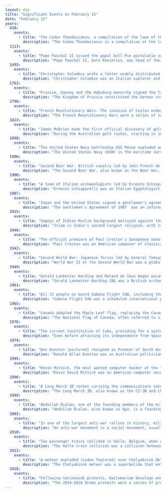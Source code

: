 ```yaml
---
layout: day
title: "Significant Events on February 15"
date: "February 15"
years:
  438:
    events:
      - title: "The Codex Theodosianus, a compilation of the laws of the Roman Empire, was published."
        description: "The Codex Theodosianus is a compilation of the laws of the Roman Empire under the Christian emperors since 312. A commission was established by Emperor Theodosius II and his co-emperor Valentinian III on 26 March 429 and the compilation was published by a constitution of 15 February 438. It went into force in the eastern and western parts of the empire on 1 January 439. The original text of the codex is also found in the Breviary of Alaric, promulgated on 2 February 506 by Visigoth King Alaric II."
  1113:
    events:
      - title: "Pope Paschal II issued the papal bull Pie postulatio voluntatis, formally recognising the establishment of the Knights Hospitaller."
        description: "Pope Paschal II, born Ranierius, was head of the Catholic Church and ruler of the Papal States from 13 August 1099 to his death in 1118. A monk of the Abbey of Cluny, he was created the cardinal-priest of San Clemente by Pope Gregory VII (1073–85) in 1073. He was consecrated as pope in succession to Pope Urban II (1088–99) on 19 August 1099. His reign of almost twenty years was exceptionally long for a medieval pope."
  1493:
    events:
      - title: "Christopher Columbus wrote a letter widely distributed upon his return to Portugal that announced the results of his first voyage to the Americas."
        description: "Christopher Columbus was an Italian explorer and navigator from the Republic of Genoa who completed four Spanish-based voyages across the Atlantic Ocean sponsored by the Catholic Monarchs, opening the way for the widespread European exploration and colonization of the Americas. His expeditions were the first known European contact with the Caribbean and Central and South America."
  1763:
    events:
      - title: "Prussia, Saxony and the Habsburg monarchy signed the Treaty of Hubertusburg, ending the Third Silesian War."
        description: "The Kingdom of Prussia constituted the German state of Prussia between 1701 and 1918. It was the driving force behind the unification of Germany in 1866 and was the leading state of the German Empire until its dissolution in 1918. Although it took its name from the region called Prussia, it was based in the Margraviate of Brandenburg. Its capital was Berlin."
  1796:
    events:
      - title: "French Revolutionary Wars- The invasion of Ceylon ended with Johan van Angelbeek, the Batavian governor of the island, surrendering Colombo to British forces."
        description: "The French Revolutionary Wars were a series of sweeping military conflicts resulting from the French Revolution that lasted from 1792 until 1802. They pitted France against Great Britain, Austria, Prussia, Russia, and several other countries. The wars are divided into two periods- the War of the First Coalition (1792–1797) and the War of the Second Coalition (1798–1802). Initially confined to Europe, the fighting gradually assumed a global dimension. After a decade of constant warfare and aggressive diplomacy, France had conquered territories in the Italian Peninsula, the Low Countries, and the Rhineland due to its very large and powerful military, which had been totally mobilized for war against most of Europe with mass conscription of the vast French population. French success in these conflicts ensured military occupation and the spread of revolutionary principles over much of Europe."
  1823:
    events:
      - title: "James McBrien made the first official discovery of gold in Australia at Fish River in New South Wales."
        description: "During the Australian gold rushes, starting in 1851, significant numbers of workers moved from elsewhere in Australia and overseas to where gold had been discovered. Gold had been found several times before, but the colonial government of New South Wales had suppressed the news out of the fear that it would reduce the workforce and destabilise the economy."
  1898:
    events:
      - title: "The United States Navy battleship USS Maine exploded and sank in Havana, Cuba, killing more than 260 people and precipitating the Spanish–American War."
        description: "The United States Navy (USN) is the maritime service branch of the United States Department of Defense. It is the world's most powerful navy with the largest displacement, at 4.5 million tons in 2021. It has the world's largest aircraft carrier fleet, with 11 in service, one undergoing trials, two new carriers under construction, and six other carriers planned as of 2024. With 336,978 personnel on active duty and 101,583 in the Ready Reserve, the U.S. Navy is the third largest of the United States military service branches in terms of personnel. It has 299 deployable combat vessels and about 4,012 operational aircraft as of July 18, 2023. The U.S. Navy is one of six armed forces of the United States and one of the eight uniformed services of the United States."
  1900:
    events:
      - title: "Second Boer War- British cavalry led by John French defeated Boer forces to end a 124-day siege of Kimberley in present-day South Africa."
        description: "The Second Boer War, also known as the Boer War, Transvaal War, Anglo–Boer War, or South African War, was a conflict fought between the British Empire and the two Boer republics over the Empire's influence in Southern Africa."
  1906:
    events:
      - title: "A team of Italian archaeologists led by Ernesto Schiaparelli discovered the tomb of Kha and Merit, an ancient Egyptian foreman and his wife, in the workmen's village of Deir el-Medina."
        description: "Ernesto Schiaparelli was an Italian Egyptologist."
  1907:
    events:
      - title: "Japan and the United States signed a gentleman's agreement whereby the former would not permit further emigration to the U.S., while the latter would not limit Japanese immigration."
        description: "The Gentlemen's Agreement of 1907  was an informal agreement between the United States of America and the Empire of Japan whereby Japan would not allow further emigration of laborers to the United States and the United States would not impose restrictions on Japanese immigrants already present in the country. The goal was to reduce tensions between the two Pacific nations such as those that followed the Pacific Coast race riots of 1907 and the segregation of Japanese students in public schools. The agreement was not a treaty and so was not voted on by the United States Congress. It was superseded by the Immigration Act of 1924."
  1915:
    events:
      - title: "Sepoys of Indian Muslim background mutinied against their British officers in Singapore."
        description: "Islam is India's second-largest religion, with 14.2% of the country's population, or approximately 172.2 million people, identifying as adherents of Islam in a 2011 census. India also has the third-largest number of Muslims in the world. The majority of India's Muslims are Sunni, with Shia making up around 15% of the Muslim population."
  1940:
    events:
      - title: "The official premiere of Paul Creston's Saxophone Sonata took place at the Carnegie Chamber Hall, with saxophonist Cecil Leeson, who commissioned the work, and Creston on piano."
        description: "Paul Creston was an American composer of classical music. He composed six symphonies and several concertante works for violin, piano, akkordion marimba and saxophone."
  1942:
    events:
      - title: "Second World War- Japanese forces led by General Tomoyuki Yamashita captured Singapore with the largest surrender of British-led military personnel in history."
        description: "World War II or the Second World War was a global conflict between two coalitions- the Allies and the Axis powers. Nearly all of the world's countries participated, with many nations mobilising all resources in pursuit of total war. Tanks and aircraft played major roles, enabling the strategic bombing of cities and delivery of the first and only nuclear weapons ever used in war. World War II was the deadliest conflict in history, resulting in 70 to 85 million deaths, more than half of which were civilians. Millions died in genocides, including the Holocaust, and by massacres, starvation, and disease. After the Allied victory, Germany, Austria, Japan, and Korea were occupied, and German and Japanese leaders were tried for war crimes."
  1949:
    events:
      - title: "Gerald Lankester Harding and Roland de Vaux began excavations at Cave 1 of the Qumran Caves in the West Bank, the location of the first seven Dead Sea Scrolls."
        description: "Gerald Lankester Harding CBE was a British archaeologist who was the director of the Department of Antiquities of Jordan from 1936 to 1956. His tenure spanned the period in which the Dead Sea Scrolls were discovered and brought to public awareness. Without his efforts many of the scrolls might have disappeared into private collections never to be seen again."
  1961:
    events:
      - title: "All 72 people on board Sabena Flight 548, including the entire U.S. figure-skating team, and one person on the ground were killed when the aircraft crashed on approach to Brussels Airport."
        description: "Sabena Flight 548 was a scheduled international passenger flight from Idlewild Airport in New York City to Brussels Airport in Belgium. On 15 February 1961, the Boeing 707-329 operating the flight crashed on approach to Brussels Airport, killing all 72 people on board and one person on the ground. The fatalities included the entire United States figure skating team, which was traveling to the World Figure Skating Championships in Prague, Czechoslovakia. The precise cause of the crash remains unknown; the most likely explanation was thought to be a failure of the mechanism that adjusts the tail stabilizer."
  1965:
    events:
      - title: "Canada adopted the Maple Leaf flag, replacing the Canadian Red Ensign."
        description: "The National Flag of Canada, often referred to simply as the Canadian flag, consists of a red field with a white square at its centre in the ratio of 1∶2∶1, in which is featured one stylized, red, 11-pointed maple leaf charged in the centre. It is the first flag to have been adopted by both houses of Parliament and officially proclaimed by the Canadian monarch as the country's official national flag. The flag has become the predominant and most recognizable national symbol of Canada."
  1976:
    events:
      - title: "The current Constitution of Cuba, providing for a system of government and law based on those of the Soviet Union and Eastern Bloc countries, was adopted by a national referendum."
        description: "Even before attaining its independence from Spain, Cuba had several constitutions either proposed or adopted by insurgents as governing documents for territory they controlled during their war against Spain. Cuba has had several constitutions since winning its independence. The first constitution since the Cuban Revolution was drafted in 1976 and has since been amended. In 2018, Cuba became engaged in a major revision of its constitution. The current constitution was then enacted in 2019."
  1979:
    events:
      - title: "Don Dunstan (pictured) resigned as Premier of South Australia, ending a decade of sweeping social liberalisation."
        description: "Donald Allan Dunstan was an Australian politician who served as the 35th premier of South Australia from 1967 to 1968, and again from 1970 to 1979. He was a member of the House of Assembly (MHA) for the division of Norwood from 1953 to 1979, and leader of the South Australian Branch of the Australian Labor Party from 1967 to 1979. Before becoming premier, Dunstan served as the 38th attorney-general of South Australia and the treasurer of South Australia. He is the fourth longest serving premier in South Australian history."
  1995:
    events:
      - title: "Kevin Mitnick, the most wanted computer hacker at the time in the U.S., was arrested and charged with computer fraud and wire fraud."
        description: "Kevin David Mitnick was an American computer security consultant, author, and convicted hacker. He is best known for his high-profile 1995 arrest and five years in prison for various computer and communications-related crimes. Mitnick's pursuit, arrest, trial and sentence were all controversial, as were the associated media coverage, books and films. After his release from prison, he ran his own security firm, Mitnick Security Consulting, LLC, and was also involved with other computer security businesses."
  1996:
    events:
      - title: "A Long March 3B rocket carrying the communications satellite Intelsat 708 crashed immediately after launch from the Xichang Satellite Launch Center, China, destroying a nearby town and killing an unknown number of inhabitants."
        description: "The Long March 3B, also known as the CZ-3B and LM-3B, is a Chinese orbital launch vehicle. Introduced in 1996, it is launched from Launch Area 2 and 3 at the Xichang Satellite Launch Center in Sichuan. A three-stage rocket with four strap-on liquid rocket boosters, it is the heaviest variant of the Long March 3 rocket family, and is mainly used to place communications satellites and navigation satellites into geosynchronous orbits."
  1999:
    events:
      - title: "Abdullah Öcalan, one of the founding members of the militant organization the Kurdistan Workers' Party, was arrested by Turkish security forces in Nairobi, Kenya."
        description: "Abdullah Öcalan, also known as Apo, is a founding member of the militant Kurdistan Workers' Party (PKK)."
  2003:
    events:
      - title: "In one of the largest anti-war rallies in history, millions around the world in approximately 800 cities took part in protests against the impending invasion of Iraq."
        description: "An anti-war movement is a social movement, usually in opposition to a particular nation's decision to start or carry on an armed conflict. The term anti-war can also refer to pacifism, which is the opposition to all use of military force during conflicts, or to anti-war books, paintings, and other works of art. Some activists distinguish between anti-war movements and peace movements. Anti-war activists work through protest and other grassroots means to attempt to pressure a government to put an end to a particular war or conflict or to prevent one from arising."
  2010:
    events:
      - title: "Two passenger trains collided in Halle, Belgium, when one driver failed to stop at a red signal, resulting in 19 deaths and 171 injuries."
        description: "The Halle train collision was a collision between two NMBS/SNCB passenger trains carrying a combined 250 to 300 people in Buizingen, in the municipality of Halle, Flemish Brabant, Belgium, on 15 February 2010. The crash occurred in snowy conditions at 08-28 CET (07-28 UTC), during rush hour, on railway line 96 (Brussels–Quévy) about 12 kilometres (7.5 mi) from Brussels between P-train E3678 from Leuven to Braine-le-Comte and IC-train E1707 from Quiévrain to Liège. A third train was able to come to a stop just in time. The collision killed 19 people and injured 171, making it the deadliest rail crash in Belgium in over fifty years."
  2013:
    events:
      - title: "A meteor exploded (video featured) over Chelyabinsk Oblast, Russia, producing a shock wave that injured about 1,500 people."
        description: "The Chelyabinsk meteor was a superbolide that entered Earth's atmosphere over the southern Ural region in Russia on 15 February 2013 at about 09-20 YEKT. It was caused by an approximately 18-metre-diameter (60 ft), 9,100-tonne (10,000-short-ton) near-Earth asteroid that entered the atmosphere at a shallow 18‐degree angle with a speed relative to Earth of 19 kilometres per second. The light from the meteor was briefly brighter than the Sun, visible as far as 100 km (60 mi) away. It was observed in a wide area of the region and in neighbouring republics. Some eyewitnesses also reported feeling intense heat from the fireball."
  2018:
    events:
      - title: "Following nationwide protests, Hailemariam Desalegn announced his resignation as prime minister of Ethiopia, remaining in post as a caretaker until he was succeeded by Abiy Ahmed."
        description: "The 2014–2016 Oromo protests were a series of protests and resistance in Oromia which first sparked on 25 April 2014. The initial actions were taken in opposition to the Addis Ababa Master Plan, and resumed on 12 November 2015 by university students and farmers in the town of Ginchi, located 80 km southwest of Addis Ababa, encircled by Oromia. The plan was to expand the capital into the Oromia special zone, leading to fears that native Oromo farmers would lose their land and be displaced. The plan was later dropped but protests continued, highlighting issues such as marginalization and human rights. Mulatu Gemechu, deputy chairman of the opposition Oromo Federalist Congress, expressed to Reuters- 'so far, we have compiled a list of 33 protesters killed by armed security forces that included police and soldiers but I am very sure the list will grow'. Protesters demanded social and political reforms, including an end to human rights abuses like government killings of civilians, mass arrests, government land seizures, and political marginalization of opposition groups. The government responded by restricting access to the internet and attacking as well as arresting protesters."
---
```

